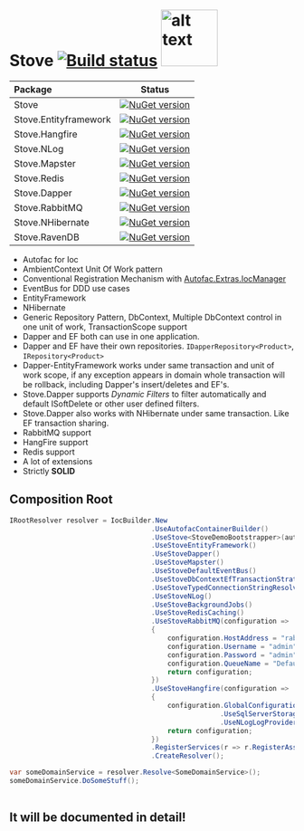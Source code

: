 

#   Stove [![Build status](https://ci.appveyor.com/api/projects/status/wv4049ey7666vrq4?svg=true)](https://ci.appveyor.com/project/osoykan/stove-jo52k) <img src="https://raw.githubusercontent.com/osoykan/Stove/master/stove.png" alt="alt text" width="100" height="100">  


 
 


|Package|Status|
|:------|:-----:|
|Stove|[![NuGet version](https://badge.fury.io/nu/Stove.svg)](https://badge.fury.io/nu/Stove)|
|Stove.Entityframework|[![NuGet version](https://badge.fury.io/nu/Stove.EntityFramework.svg)](https://badge.fury.io/nu/Stove.EntityFramework)|
|Stove.Hangfire|[![NuGet version](https://badge.fury.io/nu/Stove.Hangfire.svg)](https://badge.fury.io/nu/Stove.Hangfire)|
|Stove.NLog|[![NuGet version](https://badge.fury.io/nu/Stove.NLog.svg)](https://badge.fury.io/nu/Stove.NLog)|
|Stove.Mapster|[![NuGet version](https://badge.fury.io/nu/Stove.Mapster.svg)](https://badge.fury.io/nu/Stove.Mapster)|
|Stove.Redis|[![NuGet version](https://badge.fury.io/nu/Stove.Redis.svg)](https://badge.fury.io/nu/Stove.Redis)|
|Stove.Dapper|[![NuGet version](https://badge.fury.io/nu/Stove.Dapper.svg)](https://badge.fury.io/nu/Stove.Dapper)|
|Stove.RabbitMQ|[![NuGet version](https://badge.fury.io/nu/Stove.RabbitMQ.svg)](https://badge.fury.io/nu/Stove.RabbitMQ)|
|Stove.NHibernate|[![NuGet version](https://badge.fury.io/nu/Stove.NHibernate.svg)](https://badge.fury.io/nu/Stove.NHibernate)|
|Stove.RavenDB|[![NuGet version](https://badge.fury.io/nu/Stove.RavenDB.svg)](https://badge.fury.io/nu/Stove.RavenDB)|

* Autofac for Ioc
* AmbientContext Unit Of Work pattern
* Conventional Registration Mechanism with [Autofac.Extras.IocManager](https://github.com/osoykan/Autofac.Extras.IocManager) 
* EventBus for DDD use cases
* EntityFramework
* NHibernate
* Generic Repository Pattern, DbContext, Multiple DbContext control in one unit of work, TransactionScope support
* Dapper and EF both can use in one application.
* Dapper and EF have their own repositories. `IDapperRepository<Product>`, `IRepository<Product>`
* Dapper-EntityFramework works under same transaction and unit of work scope, if any exception appears in domain whole transaction will be rollback, including Dapper's insert/deletes and EF's.
* Stove.Dapper supports *Dynamic Filters* to filter automatically and default ISoftDelete or other user defined filters.
* Stove.Dapper also works with NHibernate under same transaction. Like EF transaction sharing.
* RabbitMQ support
* HangFire support
* Redis support
* A lot of extensions
* Strictly **SOLID**

## Composition Root
```csharp
IRootResolver resolver = IocBuilder.New
                                   .UseAutofacContainerBuilder()
                                   .UseStove<StoveDemoBootstrapper>(autoUnitOfWorkInterceptionEnabled: true)
                                   .UseStoveEntityFramework()
                                   .UseStoveDapper()
                                   .UseStoveMapster()
                                   .UseStoveDefaultEventBus()
                                   .UseStoveDbContextEfTransactionStrategy()
                                   .UseStoveTypedConnectionStringResolver()
                                   .UseStoveNLog()
                                   .UseStoveBackgroundJobs()
                                   .UseStoveRedisCaching()
                                   .UseStoveRabbitMQ(configuration =>
                                   {
                                       configuration.HostAddress = "rabbitmq://localhost/";
                                       configuration.Username = "admin";
                                       configuration.Password = "admin";
                                       configuration.QueueName = "Default";
                                       return configuration;
                                   })
                                   .UseStoveHangfire(configuration =>
                                   {
                                       configuration.GlobalConfiguration
                                                    .UseSqlServerStorage("Default")
                                                    .UseNLogLogProvider();
                                       return configuration;
                                   })
                                   .RegisterServices(r => r.RegisterAssemblyByConvention(Assembly.GetExecutingAssembly()))
                                   .CreateResolver();

var someDomainService = resolver.Resolve<SomeDomainService>();
someDomainService.DoSomeStuff();
 
```

## It will be documented in detail!
